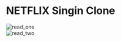 # NETFLIX Singin Clone <br>
![read_one](https://user-images.githubusercontent.com/110189253/212285627-ba905a0c-6797-4c02-8b4c-4120fb5a0bef.PNG)<br>
![read_two](https://user-images.githubusercontent.com/110189253/212285715-b3ddd036-cf41-4cf9-a4cf-64edb0af49de.PNG)

